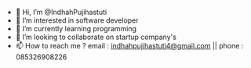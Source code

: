 - 👋 Hi, I’m @IndhahPujihastuti
- 👀 I’m interested in software developer
- 🌱 I’m currently learning programming
- 💞️ I’m looking to collaborate on startup company's
- 📫 How to reach me ? email : indhahpujihastuti4@gmail.com || phone : 085326908226

<!---
IndhahPujihastuti/IndhahPujihastuti is a ✨ special ✨ repository because its `README.md` (this file) appears on your GitHub profile.
You can click the Preview link to take a look at your changes.
--->
